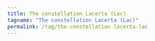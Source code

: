 ```yaml
---
title: The constellation Lacerta (Lac)
tagname: "The constellation Lacerta (Lac)"
permalink: /tag/the-constellation-lacerta-lac
---
```

